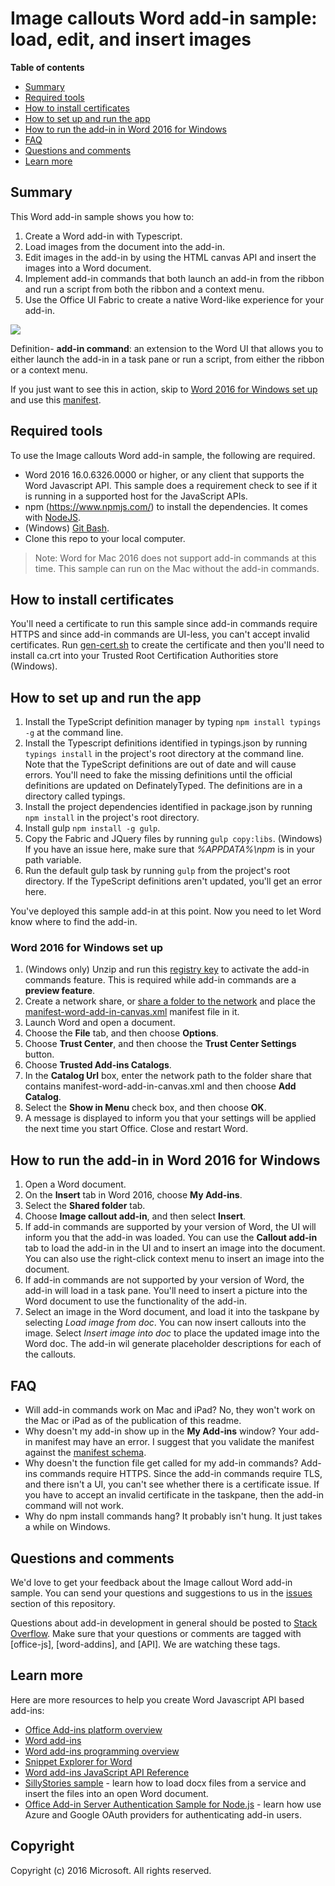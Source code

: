 # Image callouts Word add-in sample: load, edit, and insert images

**Table of contents**

* [Summary](#summary)
* [Required tools](#required-tools)
* [How to install certificates](#how-to-install-certificates)
* [How to set up and run the app](#how-to-set-up-and-run-the-app)
* [How to run the add-in in Word 2016 for Windows](#how-to-run-the-add-in-in-Word-2016-for-Windows)
* [FAQ](#faq)
* [Questions and comments](#questions-and-comments)
* [Learn more](#learn-more)


## Summary

This Word add-in sample shows you how to:

1. Create a Word add-in with Typescript.
2. Load images from the document into the add-in.
3. Edit images in the add-in by using the HTML canvas API and insert the images into a Word document.
4. Implement add-in commands that both launch an add-in from the ribbon and run a script from both the ribbon and a context menu.
5. Use the Office UI Fabric to create a native Word-like experience for your add-in.

![](/readme-images/Word-Add-in-TypeScript-Canvas.gif)

Definition- **add-in command**: an extension to the Word UI that allows you to either launch the add-in in a task pane or run a script, from either the ribbon or a context menu.

If you just want to see this in action, skip to [Word 2016 for Windows set up](#word-2016-for-windows-set-up) and use this [manifest](https://github.com/OfficeDev/Word-Add-in-TypeScript-Canvas/blob/deploy2Azure/manifest-word-add-in-canvas.xml).

## Required tools

To use the Image callouts Word add-in sample, the following are required.

* Word 2016 16.0.6326.0000 or higher, or any client that supports the Word Javascript API. This sample does a requirement check to see if it is running in a supported host for the JavaScript APIs.
* npm (https://www.npmjs.com/) to install the dependencies. It comes with [NodeJS](https://nodejs.org/en/).
* (Windows) [Git Bash](http://www.git-scm.com/downloads).
* Clone this repo to your local computer.

> Note: Word for Mac 2016 does not support add-in commands at this time. This sample can run on the Mac without the add-in commands.

## How to install certificates

You'll need a certificate to run this sample since add-in commands require HTTPS and since add-in commands are UI-less, you can't accept invalid certificates. Run [gen-cert.sh](#gen-cert.sh) to create the certificate and then you'll need to install ca.crt into your Trusted Root Certification Authorities store (Windows).

## How to set up and run the app

1. Install the TypeScript definition manager by typing ```npm install typings -g``` at the command line.
2. Install the Typescript definitions identified in typings.json by running ```typings install``` in the project's root directory at the command line. Note that the TypeScript definitions are out of date and will cause errors. You'll need to fake the missing definitions until the official definitions are updated on DefinatelyTyped. The definitions are in a directory called typings.
3. Install the project dependencies identified in package.json by running ```npm install``` in the project's root directory.
4. Install gulp ```npm install -g gulp```.
5. Copy the Fabric and JQuery files by running ```gulp copy:libs```. (Windows) If you have an issue here, make sure that *%APPDATA%\npm* is in your path variable.
6. Run the default gulp task by running ```gulp``` from the project's root directory. If the TypeScript definitions aren't updated, you'll get an error here.

You've deployed this sample add-in at this point. Now you need to let Word know where to find the add-in.

### Word 2016 for Windows set up

1. (Windows only) Unzip and run this [registry key](https://github.com/OfficeDev/Office-Add-in-Commands-Samples/tree/master/Tools/AddInCommandsUndark) to activate the add-in commands feature. This is required while add-in commands are a **preview feature**.
2. Create a network share, or [share a folder to the network](https://technet.microsoft.com/en-us/library/cc770880.aspx) and place the [manifest-word-add-in-canvas.xml](manifest-word-add-in-canvas.xml) manifest file in it.
3. Launch Word and open a document.
4. Choose the **File** tab, and then choose **Options**.
5. Choose **Trust Center**, and then choose the **Trust Center Settings** button.
6. Choose **Trusted Add-ins Catalogs**.
7. In the **Catalog Url** box, enter the network path to the folder share that contains manifest-word-add-in-canvas.xml and then choose **Add Catalog**.
8. Select the **Show in Menu** check box, and then choose **OK**.
9. A message is displayed to inform you that your settings will be applied the next time you start Office. Close and restart Word.

## How to run the add-in in Word 2016 for Windows

1. Open a Word document.
2. On the **Insert** tab in Word 2016, choose **My Add-ins**.
3. Select the **Shared folder** tab.
4. Choose **Image callout add-in**, and then select **Insert**.
5. If add-in commands are supported by your version of Word, the UI will inform you that the add-in was loaded. You can use the **Callout add-in** tab to load the add-in in the UI and to insert an image into the document. You can also use the right-click context menu to insert an image into the document.
6. If add-in commands are not supported by your version of Word, the add-in will load in a task pane. You'll need to insert a picture into the Word document to use the functionality of the add-in.
7. Select an image in the Word document, and load it into the taskpane by selecting *Load image from doc*. You can now insert callouts into the image. Select *Insert image into doc* to place the updated image into the Word doc. The add-in wil generate placeholder descriptions for each of the callouts.

## FAQ

* Will add-in commands work on Mac and iPad? No, they won't work on the Mac or iPad as of the publication of this readme.
* Why doesn't my add-in show up in the **My Add-ins** window? Your add-in manifest may have an error. I suggest that you validate the manifest against the [manifest schema](https://github.com/OfficeDev/Office-Add-in-Commands-Samples/tree/master/Tools/XSD).
* Why doesn't the function file get called for my add-in commands? Add-ins commands require HTTPS. Since the add-in commands require TLS, and there isn't a UI, you can't see whether there is a certificate issue. If you have to accept an invalid certificate in the taskpane, then the add-in command will not work.
* Why do npm install commands hang? It probably isn't hung. It just takes a while on Windows.

## Questions and comments

We'd love to get your feedback about the Image callout Word add-in sample. You can send your questions and suggestions to us in the [issues](https://github.com/OfficeDev/Word-Add-in-TypeScript-Canvas/issues) section of this repository.

Questions about add-in development in general should be posted to [Stack Overflow](http://stackoverflow.com/questions/tagged/Office365+API). Make sure that your questions or comments are tagged with [office-js], [word-addins], and [API]. We are watching these tags.

## Learn more

Here are more resources to help you create Word Javascript API based add-ins:

* [Office Add-ins platform overview](https://msdn.microsoft.com/EN-US/library/office/jj220082.aspx)
* [Word add-ins](https://github.com/OfficeDev/office-js-docs/blob/master/word/word-add-ins.md)
* [Word add-ins programming overview](https://github.com/OfficeDev/office-js-docs/blob/master/word/word-add-ins-programming-guide.md)
* [Snippet Explorer for Word](http://officesnippetexplorer.azurewebsites.net/#/snippets/word)
* [Word add-ins JavaScript API Reference](https://github.com/OfficeDev/office-js-docs/tree/master/word/word-add-ins-javascript-reference)
* [SillyStories sample](https://github.com/OfficeDev/Word-Add-in-SillyStories) - learn how to load docx files from a service and insert the files into an open Word document.
* [Office Add-in Server Authentication Sample for Node.js](https://github.com/OfficeDev/Office-Add-in-Nodejs-ServerAuth) - learn how use Azure and Google OAuth providers for authenticating add-in users.

## Copyright
Copyright (c) 2016 Microsoft. All rights reserved.